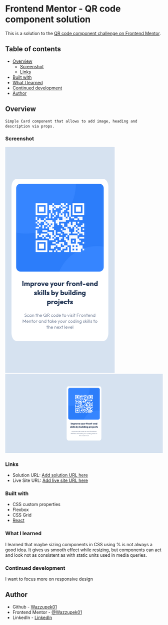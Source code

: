 # Frontend Mentor - QR code component solution

This is a solution to the [QR code component challenge on Frontend Mentor](https://www.frontendmentor.io/challenges/qr-code-component-iux_sIO_H). 

## Table of contents

- [Overview](#overview)
  - [Screenshot](#screenshot)
  - [Links](#links)
- [Built with](#built-with)
- [What I learned](#what-i-learned)
- [Continued development](#continued-development)
- [Author](#author)


## Overview
	Simple Card component that allows to add image, heading and description via props.
### Screenshot

![](./sh1.png)
![](./sh2.png)

### Links

- Solution URL: [Add solution URL here](https://your-solution-url.com)
- Live Site URL: [Add live site URL here](https://your-live-site-url.com)

### Built with

- CSS custom properties
- Flexbox
- CSS Grid
- [React](https://reactjs.org/)


### What I learned

I learned that maybe sizing components in CSS using % is not always a good idea. It gives us smooth effect while resizing, but components can act and look not as consistent as with
static units used in media queries.

### Continued development

I want to focus more on responsive design 


## Author

- Github - [Wazzupek01](https://github.com/Wazzupek01)
- Frontend Mentor - [@Wazzupek01](https://www.frontendmentor.io/profile/Wazzupek01)
- LinkedIn - [LinkedIn](https://www.linkedin.com/in/krzysztof-pedrycz-53a599238/)

